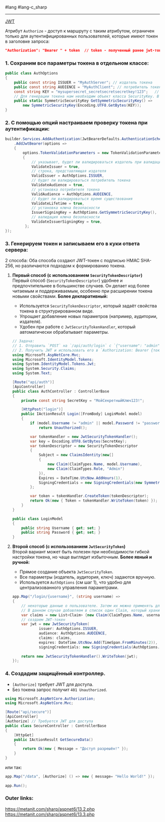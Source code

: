 #lang #lang-c_sharp 

---
[JWT](2.%20Theory/Инфраструктура/Сетевые%20протоколы/JWT.md)

Атрибут `Authorize` - доступ к маршруту с таким атрибутом, ограничен только для аутентифицированных пользователей, которые имеют токен в заголовке запроса:
```json
"Authorization": "Bearer " + token  // token - полученный ранее jwt-токен
```

### 1. Сохраним все параметры токена в отдельном классе:

```csharp
public class AuthOptions
{
	public const string ISSUER = "MyAuthServer"; // издатель токена
	public const string AUDIENCE = "MyAuthClient"; // потребитель токена
	const string KEY = "mysupersecret_secretsecretsecretkey!123";   // ключ для шифрации
	// Для генерации токена нам необходим объект класса SecurityKey. В качестве такого здесь выступает объект производного класса SymmetricSecurityKey, в конструктор которого передается массив байт, созданный по секретному ключу.
	public static SymmetricSecurityKey GetSymmetricSecurityKey() => 
		new SymmetricSecurityKey(Encoding.UTF8.GetBytes(KEY));
}
```

### 2. С помощью опций настраиваем проверку токена при аутентификации:

```csharp
builder.Services.AddAuthentication(JwtBearerDefaults.AuthenticationScheme)
    .AddJwtBearer(options =>
    {
        options.TokenValidationParameters = new TokenValidationParameters
        {
            // указывает, будет ли валидироваться издатель при валидации токена
            ValidateIssuer = true,
            // строка, представляющая издателя
            ValidIssuer = AuthOptions.ISSUER,
            // будет ли валидироваться потребитель токена
            ValidateAudience = true,
            // установка потребителя токена
            ValidAudience = AuthOptions.AUDIENCE,
            // будет ли валидироваться время существования
            ValidateLifetime = true,
            // установка ключа безопасности
            IssuerSigningKey = AuthOptions.GetSymmetricSecurityKey(),
            // валидация ключа безопасности
            ValidateIssuerSigningKey = true,
         };
});
```

### 3. Генерируем токен и записываем его в куки ответа сервера:
2 способа: Оба способа создают JWT-токен с подписью HMAC SHA-256, но различаются подходом к формированию токена.
 
1. **Первый способ (с использованием `SecurityTokenDescriptor`)**  
	Первый способ (`SecurityTokenDescriptor`) удобнее и предпочтительнее в большинстве случаев. Он делает код более читаемым и поддерживаемым, особенно при расширении токена новыми свойствами.
	**Более декларативный:**
	- Используется `SecurityTokenDescriptor`, который задаёт свойства токена в структурированном виде.
	- Упрощает добавление новых параметров (например, аудитории, издателя).
	- Удобен при работе с `JwtSecurityTokenHandler`, который автоматически обрабатывает параметры.
	```csharp
	// Задача:
	// 1. Отправить `POST` на `/api/auth/login` с `{"username": "admin", "password": "password"}`.
	// 2. Получить JWT и использовать его в `Authorization: Bearer {токен}` для `/api/secure`.
	using Microsoft.AspNetCore.Mvc;
	using Microsoft.IdentityModel.Tokens;
	using System.IdentityModel.Tokens.Jwt;
	using System.Security.Claims;
	using System.Text;
	
	[Route("api/auth")]
	[ApiController]
	public class AuthController : ControllerBase
	{
		private const string SecretKey = "МойСекретныйКлюч123!"; 
	
		[HttpPost("login")]
		public IActionResult Login([FromBody] LoginModel model)
		{
			if (model.Username != "admin" || model.Password != "password")
				return Unauthorized();
	
			var tokenHandler = new JwtSecurityTokenHandler();
			var key = Encoding.UTF8.GetBytes(SecretKey);
			var tokenDescriptor = new SecurityTokenDescriptor
			{
				Subject = new ClaimsIdentity(new[]
				{
					new Claim(ClaimTypes.Name, model.Username),
					new Claim(ClaimTypes.Role, "Admin")
				}),
				Expires = DateTime.UtcNow.AddHours(1),
				SigningCredentials = new SigningCredentials(new SymmetricSecurityKey(key), SecurityAlgorithms.HmacSha256Signature)
			};
	
			var token = tokenHandler.CreateToken(tokenDescriptor);
			return Ok(new { Token = tokenHandler.WriteToken(token) });
		}
	}
	
	public class LoginModel
	{
		public string Username { get; set; }
		public string Password { get; set; }
	}
	```

2. **Второй способ (с использованием `JwtSecurityToken`)**  
	Второй вариант может быть полезен при необходимости гибкой настройки токена, но чаще выглядит избыточным.
	**Более явный и ручной:**
	- Прямое создание объекта `JwtSecurityToken`.
	- Все параметры (издатель, аудитория, ключ) задаются вручную.
	- Используется `AuthOptions` (см шаг 1), что удобно для централизованного управления параметрами.
		
	```csharp
	app.Map("/login/{username}", (string username) => 
	{
		// некоторые данные о пользователе. Затем их можно применять для аутентификации. 
		// В данном случае добавляем в список один Claim, который хранит логин пользователя.
		var claims = new List<Claim> {new Claim(ClaimTypes.Name, username) };
		// создаем JWT-токен
		var jwt = new JwtSecurityToken(
				issuer: AuthOptions.ISSUER,
				audience: AuthOptions.AUDIENCE,
				claims: claims,
				expires: DateTime.UtcNow.Add(TimeSpan.FromMinutes(2)),
				signingCredentials: new SigningCredentials(AuthOptions.GetSymmetricSecurityKey(), SecurityAlgorithms.HmacSha256));
				
		return new JwtSecurityTokenHandler().WriteToken(jwt);
	});
	```

### 4. Создадим защищённый контроллер.
- `[Authorize]` требует JWT для доступа.
- Без токена запрос получит `401 Unauthorized`.

```csharp
using Microsoft.AspNetCore.Authorization;
using Microsoft.AspNetCore.Mvc;

[Route("api/secure")]
[ApiController]
[Authorize] // Требуется JWT для доступа
public class SecureController : ControllerBase
{
    [HttpGet]
    public IActionResult GetSecureData()
    {
        return Ok(new { Message = "Доступ разрешён!" });
    }
}
```
или так:
```csharp
app.Map("/data", [Authorize] () => new { message= "Hello World!" });
 
app.Run();
```

### Outer links:
https://metanit.com/sharp/aspnet6/13.2.php
https://metanit.com/sharp/aspnet6/13.3.php